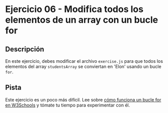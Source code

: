 # Ejercicio 06 - Modifica todos los elementos de un array con un bucle for

## Descripción

En este ejercicio, debes modificar el archivo `exercise.js` para que todos los elementos del array `studentsArray` se conviertan en 'Elon' usando un bucle `for`.

## Pista

Este ejercicio es un poco más difícil. Lee sobre [cómo funciona un bucle for en W3Schools](https://www.w3schools.com/js/js_loop_for.asp) y tómate tu tiempo para experimentar con él.
